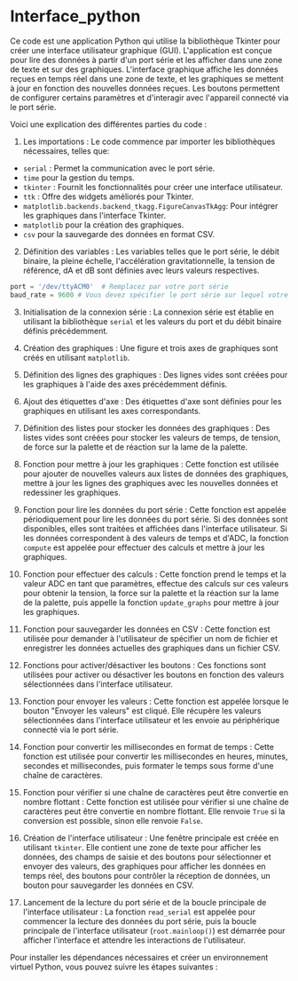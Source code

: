 # Interface_python
Ce code est une application Python qui utilise la bibliothèque Tkinter pour créer une interface utilisateur graphique (GUI). L'application est conçue pour lire des données à partir d'un port série et les afficher dans une zone de texte et sur des graphiques. L'interface graphique affiche les données reçues en temps réel dans une zone de texte, et les graphiques se mettent à jour en fonction des nouvelles données reçues. Les boutons permettent de configurer certains paramètres et d'interagir avec l'appareil connecté via le port série.

Voici une explication des différentes parties du code :
1. Les importations : Le code commence par importer les bibliothèques nécessaires, telles que:
- `serial` : Permet la communication avec le port série.
- `time` pour la gestion du temps.
- `tkinter` : Fournit les fonctionnalités pour créer une interface utilisateur.
- `ttk` : Offre des widgets améliorés pour Tkinter.
- `matplotlib.backends.backend_tkagg.FigureCanvasTkAgg`: Pour intégrer les graphiques dans l'interface Tkinter.
- `matplotlib` pour la création des graphiques.
- `csv` pour la sauvegarde des données en format CSV.
  
2. Définition des variables : Les variables telles que le port série, le débit binaire, la pleine échelle, l'accélération gravitationnelle, la tension de référence, dA et dB sont définies avec leurs valeurs respectives.
```python
port = '/dev/ttyACM0'  # Remplacez par votre port série
baud_rate = 9600 # Vous devez spécifier le port série sur lequel votre Arduino est connecté et le débit binaire correspondant.
```
3. Initialisation de la connexion série : La connexion série est établie en utilisant la bibliothèque `serial` et les valeurs du port et du débit binaire définis précédemment.

4. Création des graphiques : Une figure et trois axes de graphiques sont créés en utilisant `matplotlib`.

5. Définition des lignes des graphiques : Des lignes vides sont créées pour les graphiques à l'aide des axes précédemment définis.

6. Ajout des étiquettes d'axe : Des étiquettes d'axe sont définies pour les graphiques en utilisant les axes correspondants.

7. Définition des listes pour stocker les données des graphiques : Des listes vides sont créées pour stocker les valeurs de temps, de tension, de force sur la palette et de réaction sur la lame de la palette.

8. Fonction pour mettre à jour les graphiques : Cette fonction est utilisée pour ajouter de nouvelles valeurs aux listes de données des graphiques, mettre à jour les lignes des graphiques avec les nouvelles données et redessiner les graphiques.

9. Fonction pour lire les données du port série : Cette fonction est appelée périodiquement pour lire les données du port série. Si des données sont disponibles, elles sont traitées et affichées dans l'interface utilisateur. Si les données correspondent à des valeurs de temps et d'ADC, la fonction `compute` est appelée pour effectuer des calculs et mettre à jour les graphiques.

10. Fonction pour effectuer des calculs : Cette fonction prend le temps et la valeur ADC en tant que paramètres, effectue des calculs sur ces valeurs pour obtenir la tension, la force sur la palette et la réaction sur la lame de la palette, puis appelle la fonction `update_graphs` pour mettre à jour les graphiques.

11. Fonction pour sauvegarder les données en CSV : Cette fonction est utilisée pour demander à l'utilisateur de spécifier un nom de fichier et enregistrer les données actuelles des graphiques dans un fichier CSV.

12. Fonctions pour activer/désactiver les boutons : Ces fonctions sont utilisées pour activer ou désactiver les boutons en fonction des valeurs sélectionnées dans l'interface utilisateur.

13. Fonction pour envoyer les valeurs : Cette fonction est appelée lorsque le bouton "Envoyer les valeurs" est cliqué. Elle récupère les valeurs sélectionnées dans l'interface utilisateur et les envoie au périphérique connecté via le port série.

14. Fonction pour convertir les millisecondes en format de temps : Cette fonction est utilisée pour convertir les millisecondes en heures, minutes, secondes et millisecondes, puis formater le temps sous forme d'une chaîne de caractères.

15. Fonction pour vérifier si une chaîne de caractères peut être convertie en nombre flottant : Cette fonction est utilisée pour vérifier si une chaîne de caractères peut être convertie en nombre flottant. Elle renvoie `True` si la conversion est possible, sinon elle renvoie `False`.

16. Création de l'interface utilisateur : Une fenêtre principale est créée en utilisant `tkinter`. Elle contient une zone de texte pour afficher les données, des champs de saisie et des boutons pour sélectionner et envoyer des valeurs, des graphiques pour afficher les données en temps réel, des boutons pour contrôler la réception de données, un bouton pour sauvegarder les données en CSV.

17. Lancement de la lecture du port série et de la boucle principale de l'interface utilisateur : La fonction `read_serial` est appelée pour commencer la lecture des données du port série, puis la boucle principale de l'interface utilisateur (`root.mainloop()`) est démarrée pour afficher l'interface et attendre les interactions de l'utilisateur.

Pour installer les dépendances nécessaires et créer un environnement virtuel Python, vous pouvez suivre les étapes suivantes :



